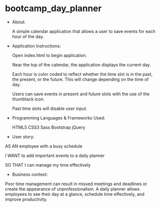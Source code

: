 # bootcamp_day_planner

* About:

  A simple calendar application that allows a user to save events for each hour of the day.


* Application Instructions:

    Open index.html to begin application.

    Near the top of the calendar, the application displays the current day.

    Each hour is color coded to reflect whether the time slot is in the past, the present, or the future. This will change depending on the time of day.

    Users can save events in present and future slots with the use of the thumbtack icon.

    Past time slots will disable user input.



* Programming Languages & Frameworks Used:

    HTML5
    CSS3
    Sass
    Bootstrap
    jQuery


* User story:

AS AN employee with a busy schedule

I WANT to add important events to a daily planner

SO THAT I can manage my time effectively 


* Business context:

Poor time management can result in missed meetings and deadlines or create the appearance of unprofessionalism. A daily planner allows employees to see their day at a glance, schedule time effectively, and improve productivity. 


